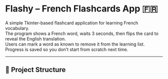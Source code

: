 # Flashy – French Flashcards App 🇫🇷

A simple Tkinter-based flashcard application for learning French vocabulary.  
The program shows a French word, waits 3 seconds, then flips the card to reveal the English translation.  
Users can mark a word as known to remove it from the learning list.  
Progress is saved so you don’t start from scratch next time.

---

## 📂 Project Structure

